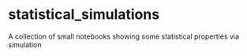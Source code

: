 # statistical_simulations
A collection of small notebooks showing some statistical properties via simulation
